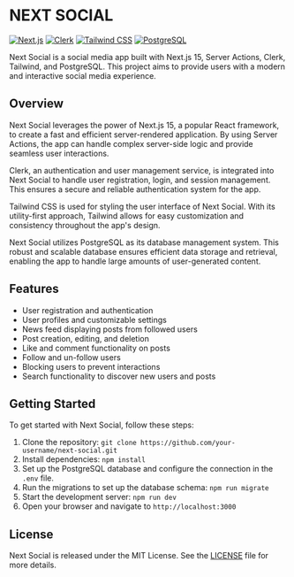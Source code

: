 # NEXT SOCIAL

[![Next.js](https://img.shields.io/badge/Next.js-15-blue)](https://nextjs.org/)
[![Clerk](https://img.shields.io/badge/Clerk-authentication-orange)](https://clerk.dev/)
[![Tailwind CSS](https://img.shields.io/badge/Tailwind%20CSS-styling-blueviolet)](https://tailwindcss.com/)
[![PostgreSQL](https://img.shields.io/badge/PostgreSQL-database-brightgreen)](https://www.postgresql.org/)

Next Social is a social media app built with Next.js 15, Server Actions, Clerk, Tailwind, and PostgreSQL. This project aims to provide users with a modern and interactive social media experience.

## Overview

Next Social leverages the power of Next.js 15, a popular React framework, to create a fast and efficient server-rendered application. By using Server Actions, the app can handle complex server-side logic and provide seamless user interactions.

Clerk, an authentication and user management service, is integrated into Next Social to handle user registration, login, and session management. This ensures a secure and reliable authentication system for the app.

Tailwind CSS is used for styling the user interface of Next Social. With its utility-first approach, Tailwind allows for easy customization and consistency throughout the app's design.

Next Social utilizes PostgreSQL as its database management system. This robust and scalable database ensures efficient data storage and retrieval, enabling the app to handle large amounts of user-generated content.

## Features

- User registration and authentication
- User profiles and customizable settings
- News feed displaying posts from followed users
- Post creation, editing, and deletion
- Like and comment functionality on posts
- Follow and un-follow users
- Blocking users to prevent interactions
- Search functionality to discover new users and posts

## Getting Started

To get started with Next Social, follow these steps:

1. Clone the repository: `git clone https://github.com/your-username/next-social.git`
2. Install dependencies: `npm install`
3. Set up the PostgreSQL database and configure the connection in the `.env` file.
4. Run the migrations to set up the database schema: `npm run migrate`
5. Start the development server: `npm run dev`
6. Open your browser and navigate to `http://localhost:3000`


## License

Next Social is released under the MIT License. See the [LICENSE](LICENSE) file for more details.